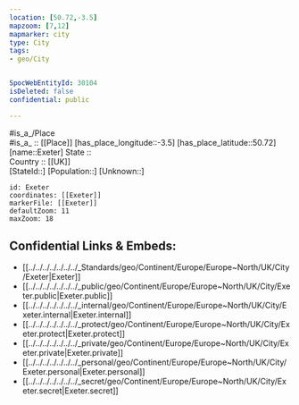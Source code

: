 ```yaml
---
location: [50.72,-3.5] 
mapzoom: [7,12] 
mapmarker: city 
type: City
tags:
- geo/City


SpocWebEntityId: 30104
isDeleted: false
confidential: public

---
```

#is_a_/Place  
#is_a_ :: [[Place]] 
[has_place_longitude::-3.5] 
[has_place_latitude::50.72] 
[name::Exeter] 
State ::  
Country :: [[UK]]  
[StateId::] 
[Population::] 
[Unknown::] 


```leaflet
id: Exeter
coordinates: [[Exeter]] 
markerFile: [[Exeter]] 
defaultZoom: 11 
maxZoom: 18
```


## Confidential Links & Embeds: 
- [[../../../../../../../_Standards/geo/Continent/Europe/Europe~North/UK/City/Exeter|Exeter]] 
- [[../../../../../../../_public/geo/Continent/Europe/Europe~North/UK/City/Exeter.public|Exeter.public]] 
- [[../../../../../../../_internal/geo/Continent/Europe/Europe~North/UK/City/Exeter.internal|Exeter.internal]] 
- [[../../../../../../../_protect/geo/Continent/Europe/Europe~North/UK/City/Exeter.protect|Exeter.protect]] 
- [[../../../../../../../_private/geo/Continent/Europe/Europe~North/UK/City/Exeter.private|Exeter.private]] 
- [[../../../../../../../_personal/geo/Continent/Europe/Europe~North/UK/City/Exeter.personal|Exeter.personal]] 
- [[../../../../../../../_secret/geo/Continent/Europe/Europe~North/UK/City/Exeter.secret|Exeter.secret]] 
